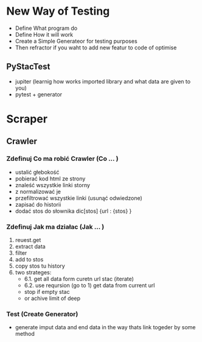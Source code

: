 # New Way of Testing
 - Define What program do
 - Define How it will work
 - Create a Simple Generateor for testing purposes 
 - Then refractor if you waht to add new featur to code of optimise

## PyStacTest
 - jupiter (learnig how works imported library and what data are given to you)
 - pytest + generator

# Scraper
## Crawler

### Zdefinuj Co ma robić Crawler (Co ... )
 - ustalić głebokość 
 - pobierać kod html ze strony
 - znaleść wszystkie linki storny
 - z normalizować je
 - przefiltrować wszystkie linki (usunąć odwiedzone)
 - zapisać do historii
 - dodać stos do słownika dic\[stos\]  {url : {stos} }
 


### Zdefinuj Jak ma działac  (Jak ... )
1. reuest.get
2. extract data
3. filter
4. add to stos
5. copy stos tu history
6. two strateges:
    - 6.1. get all data form curetn url stac (iterate)   
    - 6.2. use reqursion (go to 1) get data from current url
    - stop if empty stac 
    - or achive limit of deep 

### Test (Create Generator)
- generate imput data and end data in the way thats link togeder by some method



